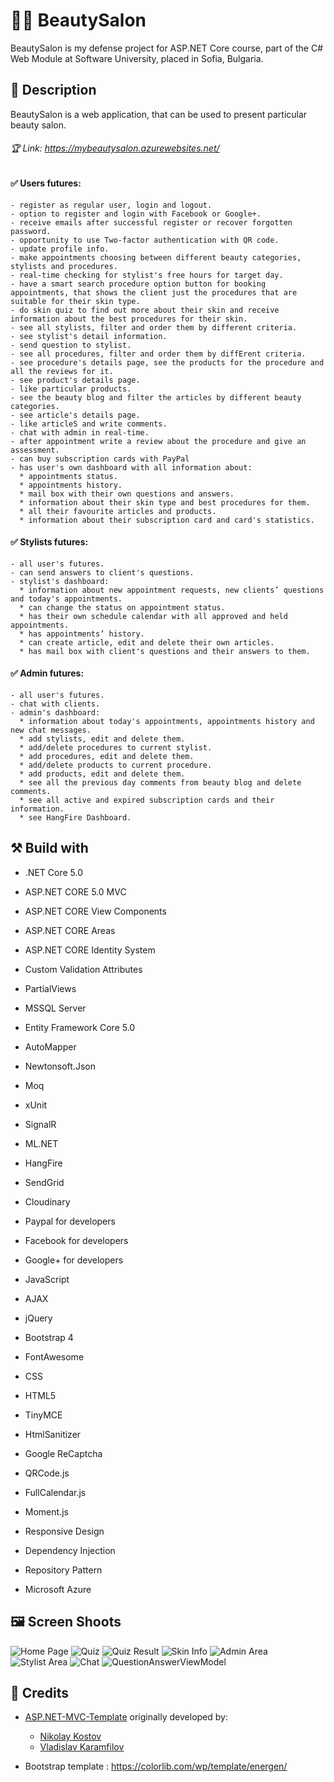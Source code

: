 # :nail_care::lipstick: BeautySalon 
BeautySalon is my defense project for ASP.NET Core course, part of the C# Web Module at Software University, placed in Sofia, Bulgaria.

## :memo: Description
BeautySalon is a web application, that can be used to present particular beauty salon.

###### :trophy: Link: https://mybeautysalon.azurewebsites.net/

#### :white_check_mark: Users futures: 

    - register as regular user, login and logout. 
    - option to register and login with Facebook or Google+. 
    - receive emails after successful register or recover forgotten password. 
    - opportunity to use Two-factor authentication with QR code. 
    - update profile info. 
    - make appointments choosing between different beauty categories, stylists and procedures. 
    - real-time checking for stylist's free hours for target day. 
    - have a smart search procedure option button for booking appointments, that shows the client just the procedures that are suitable for their skin type. 
    - do skin quiz to find out more about their skin and receive information about the best procedures for their skin. 
    - see all stylists, filter and order them by different criteria.
    - see stylist's detail information. 
    - send question to stylist. 
    - see all procedures, filter and order them by diffErent criteria.
    - see procedure's details page, see the products for the procedure and all the reviews for it. 
    - see product's details page. 
    - like particular products.  
    - see the beauty blog and filter the articles by different beauty categories. 
    - see article's details page.  
    - like articleS and write comments. 
    - chat with admin in real-time. 
    - after appointment write a review about the procedure and give an assessment.
    - can buy subscription cards with PayPal 
    - has user's own dashboard with all information about:  
      * appointments status. 
      * appointments history.
      * mail box with their own questions and answers. 
      * information about their skin type and best procedures for them. 
      * all their favourite articles and products.
      * information about their subscription card and card's statistics. 
   
#### :white_check_mark: Stylists futures: 

    - all user's futures.
    - can send answers to client's questions.
    - stylist's dashboard:  
      * information about new appointment requests, new clients’ questions and today's appointments.
      * can change the status on appointment status. 
      * has their own schedule calendar with all approved and held appointments.
      * has appointments’ history.
      * can create article, edit and delete their own articles. 
      * has mail box with client's questions and their answers to them.
   
#### :white_check_mark: Admin futures: 

    - all user's futures.
    - chat with clients.
    - admin's dashboard:  
      * information about today's appointments, appointments history and new chat messages. 
      * add stylists, edit and delete them.
      * add/delete procedures to current stylist.
      * add procedures, edit and delete them.
      * add/delete products to current procedure.
      * add products, edit and delete them.
      * see all the previous day comments from beauty blog and delete comments.
      * see all active and expired subscription cards and their information. 
      * see HangFire Dashboard.

## :hammer_and_pick: Build with

 - .NET Core 5.0

 - ASP.NET CORE 5.0 MVC

 - ASP.NET CORE View Components 

 - ASP.NET CORE Areas

 - ASP.NET CORE Identity System

 - Custom Validation Attributes

 - PartialViews

 - MSSQL Server 

 - Entity Framework Core 5.0

 - AutoMapper

 - Newtonsoft.Json

 - Moq

 - xUnit

 - SignalR

 - ML.NET

 - HangFire 

 - SendGrid 

 - Cloudinary 

 - Paypal for developers

 - Facebook for developers 

 - Google+ for developers 

 - JavaScript

 - AJAX 

 - jQuery

 - Bootstrap 4

 - FontAwesome

 - CSS

 - HTML5

 - TinyMCE

 - HtmlSanitizer

 - Google ReCaptcha

 - QRCode.js

 - FullCalendar.js

 - Moment.js

 - Responsive Design

 - Dependency Injection

 - Repository Pattern
 
 - Microsoft Azure


## :framed_picture: Screen Shoots

![Home Page](https://res.cloudinary.com/dieu4mste/image/upload/v1607070125/HomePageLoggedUser_sqzud3.png)
![Quiz](https://res.cloudinary.com/dieu4mste/image/upload/v1607070125/SkinQuizTest_zctknt.png)
![Quiz Result](https://res.cloudinary.com/dieu4mste/image/upload/v1607070125/SkinQuizTestResult_w9jnud.png)
![Skin Info](https://res.cloudinary.com/dieu4mste/image/upload/v1607070125/MySkinInfo_eqxltb.png)
![Admin Area](https://res.cloudinary.com/dieu4mste/image/upload/v1607070125/adminArea_qr3ice.png)
![Stylist Area](https://res.cloudinary.com/dieu4mste/image/upload/v1607070126/stylistCalendar_wcrbuo.png)
![Chat](https://res.cloudinary.com/dieu4mste/image/upload/v1607070125/chatPage_sdzlvp.png)
![QuestionAnswerViewModel](https://res.cloudinary.com/dieu4mste/image/upload/v1607070125/questionAnswerView_cbcspu.png)


## :handshake: Credits

- [ASP.NET-MVC-Template](https://github.com/NikolayIT/ASP.NET-Core-Template) originally developed by:
   * [Nikolay Kostov](https://github.com/NikolayIT)
   * [Vladislav Karamfilov](https://github.com/vladislav-karamfilov)

- Bootstrap template : https://colorlib.com/wp/template/energen/
